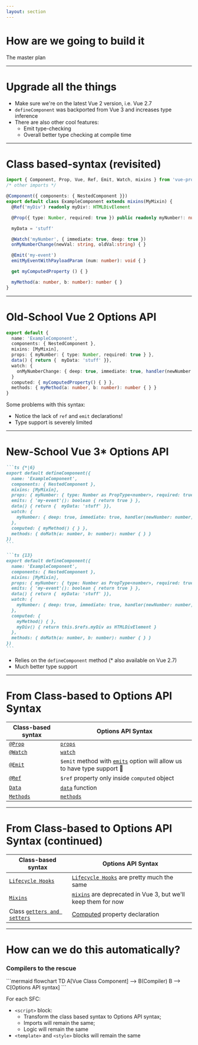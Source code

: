 ```yaml
---
layout: section
---
```


# How are we going to build it

The master plan

---

# Upgrade all the things

- Make sure we're on the latest Vue 2 version, i.e. Vue 2.7
- `defineComponent` was backported from Vue 3 and increases type inference
- There are also other cool features:
    - Emit type-checking
    - Overall better type checking at compile time

---

# Class based-syntax (revisited)

```ts {*|1|4|5|6|8|10|12-13|15-16|18|20}
import { Component, Prop, Vue, Ref, Emit, Watch, mixins } from 'vue-property-decorator'
/* other imports */

@Component({ components: { NestedComponent }})
export default class ExampleComponent extends mixins(MyMixin) {
  @Ref('myDiv') readonly myDiv!: HTMLDivElement

  @Prop({ type: Number, required: true }) public readonly myNumber!: number

  myData = 'stuff'

  @Watch('myNumber', { immediate: true, deep: true })
  onMyNumberChange(newVal: string, oldVal:string) { }

  @Emit('my-event')
  emitMyEventWithPayloadParam (num: number): void { }

  get myComputedProperty () { }

  myMethod(a: number, b: number): number { }
}
```

---

# Old-School Vue 2 Options API

```ts
export default {
  name: 'ExampleComponent',
  components: { NestedComponent },
  mixins: [MyMixin],
  props: { myNumber: { type: Number, required: true } },
  data() { return {  myData: 'stuff' }},
  watch: {
    onMyNumberChange: { deep: true, immediate: true, handler(newNumber: number, oldNumber: number) { } }
  }
  computed: { myComputedProperty() { } },
  methods: { myMethod(a: number, b: number): number { } }
}
```

Some problems with this syntax:
- Notice the lack of `ref` and `emit` declarations!
- Type support is severely limited

---

# New-School Vue 3* Options API

````md magic-move {lines: true}
```ts {*|6}
export default defineComponent({
  name: 'ExampleComponent',
  components: { NestedComponent },
  mixins: [MyMixin],
  props: { myNumber: { type: Number as PropType<number>, required: true } },
  emits: { 'my-event'(): boolean { return true } },
  data() { return {  myData: 'stuff' }},
  watch: {
    myNumber: { deep: true, immediate: true, handler(newNumber: number, oldNumber: number) { } }
  },
  computed: { myMethod() { } },
  methods: { doMath(a: number, b: number): number { } }
})
```

```ts {13}
export default defineComponent({
  name: 'ExampleComponent',
  components: { NestedComponent },
  mixins: [MyMixin],
  props: { myNumber: { type: Number as PropType<number>, required: true } },
  emits: { 'my-event'(): boolean { return true } },
  data() { return {  myData: 'stuff' }},
  watch: {
    myNumber: { deep: true, immediate: true, handler(newNumber: number, oldNumber: number) { } }
  },
  computed: {
    myMethod() { },
    myDiv() { return this.$refs.myDiv as HTMLDivElement }
  },
  methods: { doMath(a: number, b: number): number { } }
})
```
````

- Relies on the `defineComponent` method (* also available on Vue 2.7)
- Much better type support

---

# From Class-based to Options API Syntax

| Class-based syntax  | Options API Syntax |
|---------------------|--------------------|
| [`@Prop`](https://github.com/kaorun343/vue-property-decorator#-propoptions-propoptions--constructor--constructor---decorator) | [`props`](https://vuejs.org/api/options-state.html#props) |
| [`@Watch`](https://github.com/kaorun343/vue-property-decorator#-watchpath-string-options-watchoptions---decorator) | [`watch`](https://vuejs.org/api/options-state.html#watch) |
| [`@Emit`](https://github.com/kaorun343/vue-property-decorator#-emitevent-string-decorator) | `$emit` method with [`emits`](https://vuejs.org/api/options-state.html#emits) option will allow us to have type support 🎉 |
| [`@Ref`](https://github.com/kaorun343/vue-property-decorator#-refrefkey-string-decorator) | `$ref` property only inside `computed` object |
| [`Data`](https://class-component.vuejs.org/guide/class-component.html#data) | [`data`](https://vuejs.org/api/options-state.html#data) function |
| [`Methods`](https://class-component.vuejs.org/guide/class-component.html#methods) | [`methods`](https://vuejs.org/api/options-state.html#methods) |

--- 

# From Class-based to Options API Syntax (continued)

| Class-based syntax  | Options API Syntax |
|---------------------|--------------------|
| [`Lifecycle Hooks`](https://class-component.vuejs.org/guide/class-component.html#hooks) | [`Lifecycle Hooks`](https://vuejs.org/api/options-lifecycle.html) are pretty much the same |
| [`Mixins`](https://class-component.vuejs.org/guide/extend-and-mixins.html#extend-and-mixins) | [`mixins`](https://v2.vuejs.org/v2/guide/mixins.html?redirect=true) are deprecated in Vue 3, but we'll keep them for now |
| Class [`getters and setters`](https://www.typescriptlang.org/docs/handbook/2/classes.html#getters--setters) | [Computed](https://vuejs.org/api/options-state.html#computed) property declaration |

---

# How can we do this automatically?

### Compilers to the rescue

<div grid="~ cols-2">
<div class="text-center">
```mermaid
flowchart TD
    A[Vue Class Component] --> B(Compiler)
    B --> C[Options API syntax]
```
</div>
<div>

For each SFC:
- `<script>` block:
    - Transform the class based syntax to Options API syntax;
    - Imports will remain the same;
    - Logic will remain the same
- `<template>` and `<style>` blocks will remain the same

</div>
</div>

